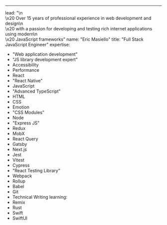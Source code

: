 --- 
lead: "\n\
    \x20   Over 15 years of professional experience in web development and design\n\
    \x20   with a passion for developing and testing rich internet applications using modern\n\
    \x20   JavaScript frameworks"
name: "Eric Masiello"
title: "Full Stack JavaScript Engineer"
expertise: 
  - "Web application development"
  - "JS library development expert"
  - Accessibility
  - Performance
  - React
  - "React Native"
  - JavaScript
  - "Advanced TypeScript"
  - HTML
  - CSS
  - Emotion
  - "CSS Modules"
  - Node
  - "Express JS"
  - Redux
  - MobX
  - React Query
  - Gatsby
  - Next.js
  - Jest
  - Vitest
  - Cypress
  - "React Testing Library"
  - Webpack
  - Rollup
  - Babel
  - Git
  - Technical Writing
learning: 
  - Remix
  - Rust
  - Swift
  - SwiftUI
